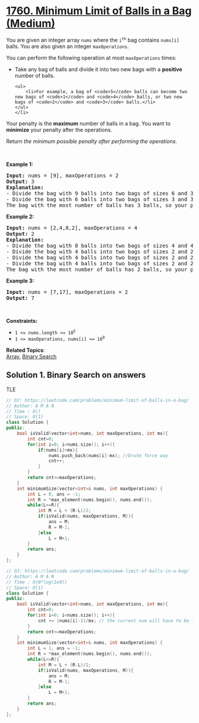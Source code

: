 # [1760. Minimum Limit of Balls in a Bag (Medium)](https://leetcode.com/problems/minimum-limit-of-balls-in-a-bag/)

<p>You are given an integer array <code>nums</code> where the <code>i<sup>th</sup></code> bag contains <code>nums[i]</code> balls. You are also given an integer <code>maxOperations</code>.</p>

<p>You can perform the following operation at most <code>maxOperations</code> times:</p>

<ul>
	<li>Take any bag of balls and divide it into two new bags with a <strong>positive </strong>number of balls.

	<ul>
		<li>For example, a bag of <code>5</code> balls can become two new bags of <code>1</code> and <code>4</code> balls, or two new bags of <code>2</code> and <code>3</code> balls.</li>
	</ul>
	</li>
</ul>

<p>Your penalty is the <strong>maximum</strong> number of balls in a bag. You want to <strong>minimize</strong> your penalty after the operations.</p>

<p>Return <em>the minimum possible penalty&nbsp;after performing the operations</em>.</p>

<p>&nbsp;</p>
<p><strong>Example 1:</strong></p>

<pre><strong>Input:</strong> nums = [9], maxOperations = 2
<strong>Output:</strong> 3
<strong>Explanation:</strong> 
- Divide the bag with 9 balls into two bags of sizes 6 and 3. [<strong><u>9</u></strong>] -&gt; [6,3].
- Divide the bag with 6 balls into two bags of sizes 3 and 3. [<strong><u>6</u></strong>,3] -&gt; [3,3,3].
The bag with the most number of balls has 3 balls, so your penalty is 3 and you should return 3.
</pre>

<p><strong>Example 2:</strong></p>

<pre><strong>Input:</strong> nums = [2,4,8,2], maxOperations = 4
<strong>Output:</strong> 2
<strong>Explanation:</strong>
- Divide the bag with 8 balls into two bags of sizes 4 and 4. [2,4,<strong><u>8</u></strong>,2] -&gt; [2,4,4,4,2].
- Divide the bag with 4 balls into two bags of sizes 2 and 2. [2,<strong><u>4</u></strong>,4,4,2] -&gt; [2,2,2,4,4,2].
- Divide the bag with 4 balls into two bags of sizes 2 and 2. [2,2,2,<strong><u>4</u></strong>,4,2] -&gt; [2,2,2,2,2,4,2].
- Divide the bag with 4 balls into two bags of sizes 2 and 2. [2,2,2,2,2,<strong><u>4</u></strong>,2] -&gt; [2,2,2,2,2,2,2,2].
The bag with the most number of balls has 2 balls, so your penalty is 2 an you should return 2.
</pre>

<p><strong>Example 3:</strong></p>

<pre><strong>Input:</strong> nums = [7,17], maxOperations = 2
<strong>Output:</strong> 7
</pre>

<p>&nbsp;</p>
<p><strong>Constraints:</strong></p>

<ul>
	<li><code>1 &lt;= nums.length &lt;= 10<sup>5</sup></code></li>
	<li><code>1 &lt;= maxOperations, nums[i] &lt;= 10<sup>9</sup></code></li>
</ul>


**Related Topics**:  
[Array](https://leetcode.com/tag/array/), [Binary Search](https://leetcode.com/tag/binary-search/)

## Solution 1. Binary Search on answers

TLE
```cpp
// OJ: https://leetcode.com/problems/minimum-limit-of-balls-in-a-bag/
// Author: A M A N
// Time : O()
// Space: O(1)
class Solution {
public:
    bool isValid(vector<int>nums, int maxOperations, int mx){
        int cnt=0;
        for(int i=0; i<nums.size(); i++){
            if(nums[i]>mx){
                nums.push_back(nums[i]-mx); //brute force way 
                cnt++;
            }
        }
        return cnt<=maxOperations;
    }
    int minimumSize(vector<int>& nums, int maxOperations) {
        int L = 0, ans = -1;
        int R = *max_element(nums.begin(), nums.end());
        while(L<=R){
            int M = L + (R-L)/2;
            if(isValid(nums, maxOperations, M)){
                ans = M;
                R = M-1;
            }else
                L = M+1;
        }
        return ans;
    }
};
```



```cpp
// OJ: https://leetcode.com/problems/minimum-limit-of-balls-in-a-bag/
// Author: A M A N
// Time : O(N*log(1e9))
// Space: O(1)
class Solution {
public:
    bool isValid(vector<int>nums, int maxOperations, int mx){
        int cnt=0;
        for(int i=0; i<nums.size(); i++){
            cnt += (nums[i]-1)/mx; // the current num will have to be further broken into (nums[i]-1)/mx times, if it's less than mx then its just 0;
        }
        return cnt<=maxOperations;
    }
    int minimumSize(vector<int>& nums, int maxOperations) {
        int L = 1, ans = -1;
        int R = *max_element(nums.begin(), nums.end());
        while(L<=R){
            int M = L + (R-L)/2;
            if(isValid(nums, maxOperations, M)){
                ans = M;
                R = M-1;
            }else
                L = M+1;
        }
        return ans;
    }
};
```
